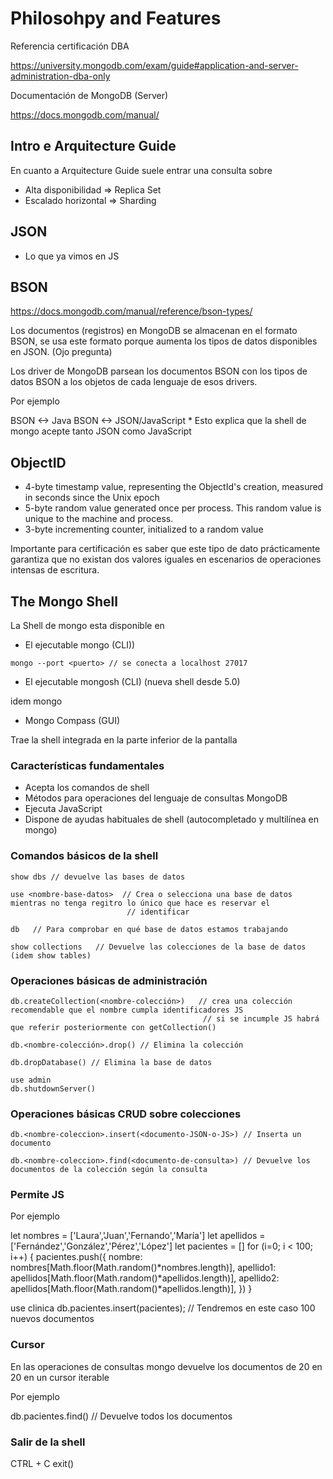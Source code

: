 # Philosohpy and Features

Referencia certificación DBA

https://university.mongodb.com/exam/guide#application-and-server-administration-dba-only

Documentación de MongoDB (Server)

https://docs.mongodb.com/manual/

## Intro e Arquitecture Guide

En cuanto a Arquitecture Guide suele entrar una consulta sobre

- Alta disponibilidad => Replica Set
- Escalado horizontal => Sharding

## JSON

- Lo que ya vimos en JS

## BSON

https://docs.mongodb.com/manual/reference/bson-types/

Los documentos (registros) en MongoDB se almacenan en el formato BSON, se usa este formato
porque aumenta los tipos de datos disponibles en JSON. (Ojo pregunta)

Los driver de MongoDB parsean los documentos BSON con los tipos de datos BSON a los objetos de cada
lenguaje de esos drivers.

Por ejemplo

BSON <-> Java
BSON <-> JSON/JavaScript * Esto explica que la shell de mongo acepte tanto JSON como JavaScript

## ObjectID

- 4-byte timestamp value, representing the ObjectId's creation, measured in seconds since the Unix epoch
- 5-byte random value generated once per process. This random value is unique to the machine and process.
- 3-byte incrementing counter, initialized to a random value

Importante para certificación es saber que este tipo de dato prácticamente garantiza que no existan dos valores
iguales en escenarios de operaciones intensas de escritura.

## The Mongo Shell

La Shell de mongo esta disponible en

- El ejecutable mongo (CLI))

```
mongo --port <puerto> // se conecta a localhost 27017
```

- El ejecutable mongosh (CLI) (nueva shell desde 5.0)

idem mongo

- Mongo Compass (GUI)

Trae la shell integrada en la parte inferior de la pantalla

### Características fundamentales

- Acepta los comandos de shell
- Métodos para operaciones del lenguaje de consultas MongoDB
- Ejecuta JavaScript
- Dispone de ayudas habituales de shell (autocompletado y multilínea en mongo)

### Comandos básicos de la shell

```
show dbs // devuelve las bases de datos
```

```
use <nombre-base-datos>  // Crea o selecciona una base de datos mientras no tenga regitro lo único que hace es reservar el 
                          // identificar
```

```
db   // Para comprobar en qué base de datos estamos trabajando
```

```
show collections   // Devuelve las colecciones de la base de datos  (idem show tables)
```

### Operaciones básicas de administración

```
db.createCollection(<nombre-colección>)   // crea una colección recomendable que el nombre cumpla identificadores JS
                                           // si se incumple JS habrá que referir posteriormente con getCollection()
```

```
db.<nombre-colección>.drop() // Elimina la colección
```

```
db.dropDatabase() // Elimina la base de datos
``` 

```
use admin
db.shutdownServer()
```


### Operaciones básicas CRUD sobre colecciones

```
db.<nombre-coleccion>.insert(<documento-JSON-o-JS>) // Inserta un documento
```

```
db.<nombre-coleccion>.find(<documento-de-consulta>) // Devuelve los documentos de la colección según la consulta
```

### Permite JS

Por ejemplo

let nombres = ['Laura','Juan','Fernando','María']
let apellidos = ['Fernández','González','Pérez','López']
let pacientes = []
for (i=0; i < 100; i++) {
    pacientes.push({
        nombre: nombres[Math.floor(Math.random()*nombres.length)],
        apellido1: apellidos[Math.floor(Math.random()*apellidos.length)],
        apellido2: apellidos[Math.floor(Math.random()*apellidos.length)],
    })
}

use clinica
db.pacientes.insert(pacientes); // Tendremos en este caso 100 nuevos documentos

### Cursor

En las operaciones de consultas mongo devuelve los documentos de 20 en 20 en un cursor iterable

Por ejemplo

db.pacientes.find() // Devuelve todos los documentos

### Salir de la shell

CTRL + C
exit()


